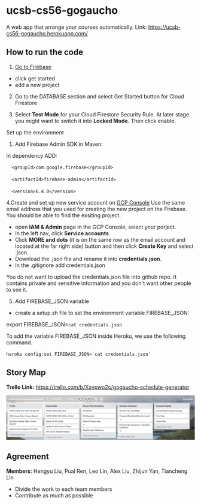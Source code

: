 # ucsb-cs56-gogaucho
A web app that arrange your courses automatically.
Link: https://ucsb-cs56-gogaucho.herokuapp.com/

## How to run the code
1. [Go to Firebase](https://firebase.google.com/)
* click get started
* add a new project

2. Go to the DATABASE section and select Get Started button for Cloud Firestore

3. Select **Test Mode** for your Cloud Firestore Security Rule. At later stage you might want to switch it into **Locked Mode**. Then click enable.


Set up the environment

1. Add Firebase Admin SDK in Maven:

In dependency ADD:

```
  <groupId>com.google.firebase</groupId>
  
  <artifactId>firebase-admin</artifactId>
  
  <version>6.4.0</version>

```

4.Create and set up new service account on [GCP Console](https://console.cloud.google.com/)
Use the same email address that you used for creating the new project on the Firebase. You should be able to find the exsiting project.

* open **IAM & Admin** page in the GCP Console, select your porject.
* In the left nav, click **Service accounts**
* Click **MORE and dots** (it is on the same row as the email account and located at the far right side) button and then click **Create Key** and select .json. 
* Download the .json file and rename it into **credentials.json**. 
* In the .gitignore add credentials.json

You do not want to upload the credentials.json file into github repo.
It contains private and sensitive information and you don't want other people to see it. 

5. Add FIREBASE_JSON variable

* create a setup.sh file to set the environment variable FIREBASE_JSON:

export FIREBASE_JSON=`cat credentials.json`

To add the variable FIREBASE_JSON inside Heroku, we use the following command.
```
heroku config:set FIREBASE_JSON=`cat credentials.json`
```
## Story Map
**Trello Link:** https://trello.com/b/Xxvpwo2c/gogaucho-schedule-generator

![Snapshot](cs56/m18/story.png)

## Agreement
**Members**: Hengyu Liu, Pual Ren, Leo Lin, Alex Liu, Zhijun Yan, Tiancheng Lin

- Divide the work to each team members
- Contribute as much as possible
